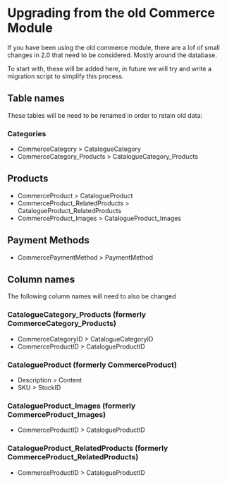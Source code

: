 Upgrading from the old Commerce Module
======================================

If you have been using the old commerce module, there are a lof of
small changes in 2.0 that need to be considered. Mostly around the
database.

To start with, these will be added here, in future we will try and
write a migration script to simplify this process.

## Table names

These tables will be need to be renamed in order to retain old data:

### Categories
* CommerceCategory > CatalogueCategory
* CommerceCategory_Products > CatalogueCategory_Products

## Products
* CommerceProduct > CatalogueProduct
* CommerceProduct_RelatedProducts > CatalogueProduct_RelatedProducts
* CommerceProduct_Images > CatalogueProduct_Images

## Payment Methods
* CommercePaymentMethod > PaymentMethod 

## Column names

The following column names will need to also be changed

### CatalogueCategory_Products (formerly CommerceCategory_Products)

* CommerceCategoryID > CatalogueCategoryID
* CommerceProductID > CatalogueProductID

### CatalogueProduct (formerly CommerceProduct)

* Description > Content
* SKU > StockID

### CatalogueProduct_Images (formerly CommerceProduct_Images)

* CommerceProductID > CatalogueProductID

### CatalogueProduct_RelatedProducts (formerly CommerceProduct_RelatedProducts)

* CommerceProductID > CatalogueProductID
